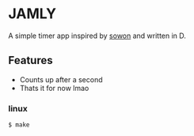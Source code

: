 # JAMLY
A simple timer app inspired by [sowon](https://github.com/tsoding/sowon) and written in D.

## Features
- Counts up after a second
- Thats it for now lmao

### linux
```console
$ make
```
